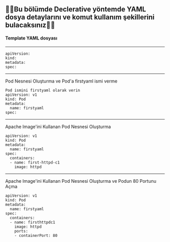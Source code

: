 
## 📗📗Bu bölümde Declerative yöntemde YAML dosya detaylarını ve komut kullanım şekillerini bulacaksınız📗📗

#### Template YAML dosyası 
***
```
apiVersion:
kind:
metadata:
spec:
```
***
Pod Nesnesi Oluşturma ve Pod'a firstyaml ismi verme
```
Pod ismini firstyaml olarak verin
apiVersion: v1
kind: Pod
metadata:
  name: firstyaml
spec:
```
***
Apache Image'ini Kullanan Pod Nesnesi Oluşturma
```
apiVersion: v1
kind: Pod
metadata:
  name: firstyaml
spec:
  containers:
  - name: first-httpd-c1
    image: httpd
```
***
Apache Image'ini Kullanan Pod Nesnesi Oluşturma ve Podun 80 Portunu Açma
```
apiVersion: v1
kind: Pod
metadata:
  name: firstyaml
spec:
  containers:
  - name: firsthttpdc1
    image: httpd
    ports:
    - containerPort: 80
```
